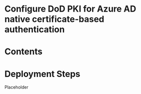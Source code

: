 # Configure DoD PKI for Azure AD native certificate-based authentication

# Contents

# Deployment Steps

Placeholder